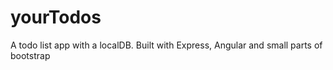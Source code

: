 # yourTodos
A todo list app with a localDB. Built with Express, Angular and small parts of bootstrap
